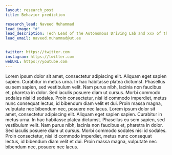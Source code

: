 ```yaml
---
layout: research_post
title: Behavior prediction

research_lead: Naveed Muhammad
lead_image: "#"
lead_description: Tech Lead of the Autonomous Driving Lab and xxx of the Autonomous Software research group
lead_email: naveed.muhammad@ut.ee


twitter: https://twitter.com
instagram: https://twitter.com
webURL: https://youtube.com
---
```


Lorem ipsum dolor sit amet, consectetur adipiscing elit. Aliquam eget sapien sapien. Curabitur in metus urna.
In hac habitasse platea dictumst. Phasellus eu sem sapien, sed vestibulum velit. Nam purus nibh, lacinia non faucibus et,
pharetra in dolor. Sed iaculis posuere diam ut cursus. Morbi commodo sodales nisi id sodales. Proin consectetur, nisi id commodo
imperdiet, metus nunc consequat lectus, id bibendum diam velit et dui. Proin massa magna, vulputate nec bibendum nec, posuere nec lacus.
Lorem ipsum dolor sit amet, consectetur adipiscing elit. Aliquam eget sapien sapien. Curabitur in metus urna.
In hac habitasse platea dictumst. Phasellus eu sem sapien, sed vestibulum velit. Nam purus nibh, lacinia non faucibus et,
pharetra in dolor. Sed iaculis posuere diam ut cursus. Morbi commodo sodales nisi id sodales. Proin consectetur, nisi id commodo
imperdiet, metus nunc consequat lectus, id bibendum diam velit et dui. Proin massa magna, vulputate nec bibendum nec, posuere nec lacus. 